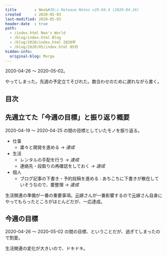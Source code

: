 ```yaml
---
title        : Neo&#39;s Release Notes v29.04.4 (2020-04-26)
created      : 2020-05-03
last-modified: 2020-05-03
header-date  : true
path:
  - /index.html Neo's World
  - /blog/index.html Blog
  - /blog/2020/index.html 2020年
  - /blog/2020/05/index.html 05月
hidden-info:
  original-blog: Murga
---
```


2020-04-26 ～ 2020-05-02。

やってしまった。先週の予定立てそびれた。数合わせのために遅れながら書く。

## 目次

## 先週立てた「今週の目標」と振り返り概要

2020-04-19 ～ 2020-04-25 の間の目標としていたモノを振り返る。

- 仕事
  - 粛々と開発を進める _→ 達成_
- 生活
  - レンタルの手配を行う _→ 達成_
  - 連絡先・段取りの再確認をしておく _→ 達成_
- 個人
  - ブログ記事の下書き・予約投稿を進める : あちこちに下書きが散在していそうなので、要整理 _→ 達成_

生活関連の準備が一番の重要事項。<ins datetime="2021-03-26T00:00Z">元</ins>嫁さんが一番影響するので<ins datetime="2021-03-26T00:00Z">元</ins>嫁さん自身にやってもらったところがほとんどだが、一応達成。

## 今週の目標

2020-04-26 ～ 2020-05-02 の間の目標、ということだが、過ぎてしまったので割愛。

生活関連の変化が大きいので、ドキドキ。
